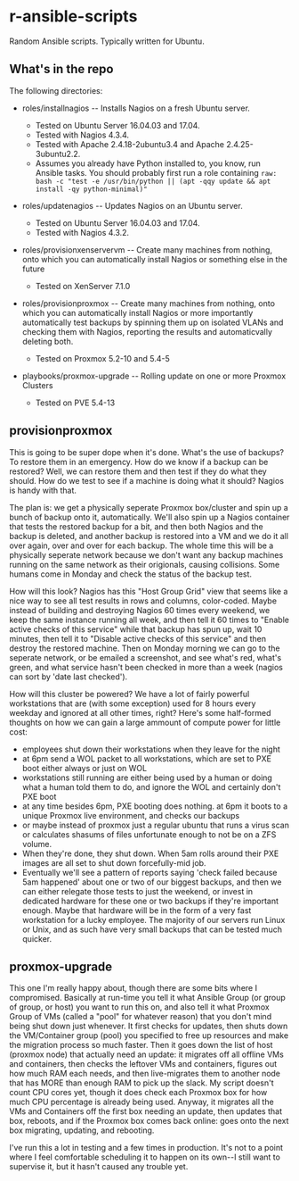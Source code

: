 # r-ansible-scripts
Random Ansible scripts. Typically written for Ubuntu.

What's in the repo
------------------
The following directories:

- roles/installnagios -- Installs Nagios on a fresh Ubuntu server.

    - Tested on Ubuntu Server 16.04.03 and 17.04.
    - Tested with Nagios 4.3.4. 
    - Tested with Apache 2.4.18-2ubuntu3.4 and Apache 2.4.25-3ubuntu2.2. 
    - Assumes you already have Python installed to, you know, run Ansible tasks. You should probably first run a role containing `raw: bash -c "test -e /usr/bin/python || (apt -qqy update && apt install -qy python-minimal)"`

- roles/updatenagios -- Updates Nagios on an Ubuntu server.

    - Tested on Ubuntu Server 16.04.03 and 17.04.
    - Tested with Nagios 4.3.2.

- roles/provisionxenservervm -- Create many machines from nothing, onto which you can automatically install Nagios or something else in the future

    - Tested on XenServer 7.1.0
    
- roles/provisionproxmox -- Create many machines from nothing, onto which you can automatically install Nagios or more importantly automatically test backups by spinning them up on isolated VLANs and checking them with Nagios, reporting the results and automaticvally deleting both.

    - Tested on Proxmox 5.2-10 and 5.4-5

- playbooks/proxmox-upgrade -- Rolling update on one or more Proxmox Clusters

    - Tested on PVE 5.4-13
    
    
provisionproxmox
----------------
This is going to be super dope when it's done. What's the use of backups? To restore them in an emergency. How do we know if a backup can be restored? Well, we can restore them and then test if they do what they should. How do we test to see if a machine is doing what it should? Nagios is handy with that.

The plan is: we get a physically seperate Proxmox box/cluster and spin up a bunch of backup onto it, automatically. We'll also spin up a Nagios container that tests the restored backup for a bit, and then both Nagios and the backup is deleted, and another backup is restored into a VM and we do it all over again, over and over for each backup. The whole time this will be a physically seperate network because we don't want any backup machines running on the same network as their origionals, causing collisions. Some humans come in Monday and check the status of the backup test.

How will this look? Nagios has this "Host Group Grid" view that seems like a nice way to see all test results in rows and columns, color-coded. Maybe instead of building and destroying Nagios 60 times every weekend, we keep the same instance running all week, and then tell it 60 times to "Enable active checks of this service" while that backup has spun up, wait 10 minutes, then tell it to "Disable active checks of this service" and then destroy the restored machine. Then on Monday morning we can go to the seperate network, or be emailed a screenshot, and see what's red, what's green, and what service hasn't been checked in more than a week (nagios can sort by 'date last checked').

How will this cluster be powered? We have a lot of fairly powerful workstations that are (with some exception) used for 8 hours every weekday and ignored at all other times, right? Here's some half-formed thoughts on how we can gain a large ammount of compute power for little cost:
- employees shut down their workstations when they leave for the night
- at 6pm send a WOL packet to all workstations, which are set to PXE boot either always or just on WOL
- workstations still running are either being used by a human or doing what a human told them to do, and ignore the WOL and certainly don't PXE boot
- at any time besides 6pm, PXE booting does nothing. at 6pm it boots to a unique Proxmox live environment, and checks our backups
- or maybe instead of proxmox just a regular ubuntu that runs a virus scan or calculates shasums of files unfortunate enough to not be on a ZFS volume.
- When they're done, they shut down. When 5am rolls around their PXE images are all set to shut down forcefully-mid job.
- Eventually we'll see a pattern of reports saying 'check failed because 5am happened' about one or two of our biggest backups, and then we can either relegate those tests to just the weekend, or invest in dedicated hardware for these one or two backups if they're important enough. Maybe that hardware will be in the form of a very fast workstation for a lucky employee. The majority of our servers run Linux or Unix, and as such have very small backups that can be tested much quicker.

proxmox-upgrade
---------------
This one I'm really happy about, though there are some bits where I compromised. Basically at run-time you tell it what Ansible Group (or group of group, or host) you want to run this on, and also tell it what Proxmox Group of VMs (called a "pool" for whatever reason) that you don't mind being shut down just whenever. It first checks for updates, then shuts down the VM/Container group (pool) you specified to free up resources and make the migration process so much faster. Then it goes down the list of host (proxmox node) that actually need an update: it migrates off all offline VMs and containers, then checks the leftover VMs and containers, figures out how much RAM each needs, and then live-migrates them to another node that has MORE than enough RAM to pick up the slack. My script doesn't count CPU cores yet, though it does check each Proxmox box for how much CPU percentage is already being used. Anyway, it migrates all the VMs and Containers off the first box needing an update, then updates that box, reboots, and if the Proxmox box comes back online: goes onto the next box migrating, updating, and rebooting.

I've run this a lot in testing and a few times in production. It's not to a point where I feel comfortable scheduling it to happen on its own--I still want to supervise it, but it hasn't caused any trouble yet.

